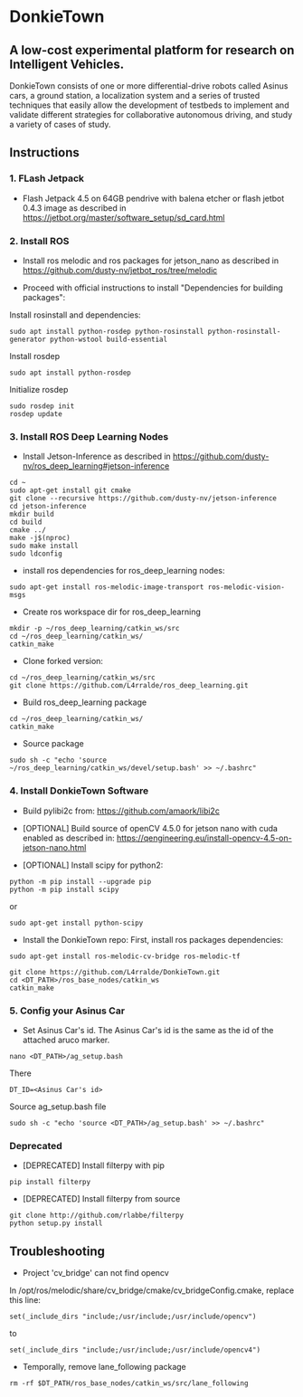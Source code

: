 # DonkieTown
## A low-cost experimental platform for research on Intelligent Vehicles. 

DonkieTown consists of one or more differential-drive robots called Asinus cars, a ground station, a localization system and a series of trusted techniques that easily allow the development of testbeds to implement and validate different strategies for collaborative autonomous driving, and study a variety of cases of study.

## Instructions
### 1. FLash Jetpack
- Flash Jetpack 4.5 on 64GB pendrive with balena etcher or flash jetbot 0.4.3 image as described in https://jetbot.org/master/software_setup/sd_card.html

### 2. Install ROS
- Install ros melodic and ros packages for jetson_nano as described in https://github.com/dusty-nv/jetbot_ros/tree/melodic 

- Proceed with official instructions to install "Dependencies for building packages":

Install rosinstall and dependencies:
```
sudo apt install python-rosdep python-rosinstall python-rosinstall-generator python-wstool build-essential
```
Install rosdep
```
sudo apt install python-rosdep
```
Initialize rosdep
```
sudo rosdep init
rosdep update
```

### 3. Install ROS Deep Learning Nodes
- Install Jetson-Inference as described in https://github.com/dusty-nv/ros_deep_learning#jetson-inference

```
cd ~
sudo apt-get install git cmake
git clone --recursive https://github.com/dusty-nv/jetson-inference
cd jetson-inference
mkdir build
cd build
cmake ../
make -j$(nproc)
sudo make install
sudo ldconfig
```
- install ros dependencies for ros_deep_learning nodes:
```
sudo apt-get install ros-melodic-image-transport ros-melodic-vision-msgs
```
- Create ros workspace dir for ros_deep_learning
```
mkdir -p ~/ros_deep_learning/catkin_ws/src
cd ~/ros_deep_learning/catkin_ws/
catkin_make
```
- Clone forked version:
```
cd ~/ros_deep_learning/catkin_ws/src
git clone https://github.com/L4rralde/ros_deep_learning.git
```
- Build ros_deep_learning package
```
cd ~/ros_deep_learning/catkin_ws/
catkin_make
```
- Source package
```
sudo sh -c "echo 'source ~/ros_deep_learning/catkin_ws/devel/setup.bash' >> ~/.bashrc"
```

### 4. Install DonkieTown Software
- Build pylibi2c from: https://github.com/amaork/libi2c

- [OPTIONAL] Build source of openCV 4.5.0 for jetson nano with cuda enabled as described in: https://qengineering.eu/install-opencv-4.5-on-jetson-nano.html

- [OPTIONAL] Install scipy for python2:
```
python -m pip install --upgrade pip
python -m pip install scipy
```
or 
```
sudo apt-get install python-scipy
```

- Install the DonkieTown repo:
First, install ros packages dependencies:
```
sudo apt-get install ros-melodic-cv-bridge ros-melodic-tf
```

```
git clone https://github.com/L4rralde/DonkieTown.git
cd <DT_PATH>/ros_base_nodes/catkin_ws
catkin_make
```

### 5. Config your Asinus Car
- Set Asinus Car's id. 
The Asinus Car's id is the same as the id of the attached aruco marker. 
```
nano <DT_PATH>/ag_setup.bash
```
There
```
DT_ID=<Asinus Car's id>
```
Source ag_setup.bash file
```
sudo sh -c "echo 'source <DT_PATH>/ag_setup.bash' >> ~/.bashrc"
```

### Deprecated
- [DEPRECATED] Install filterpy with pip
```
pip install filterpy
```
- [DEPRECATED] Install filterpy from source
```
git clone http://github.com/rlabbe/filterpy
python setup.py install
```

## Troubleshooting
- Project 'cv_bridge' can not find opencv

In /opt/ros/melodic/share/cv_bridge/cmake/cv_bridgeConfig.cmake, replace this line:
```
set(_include_dirs "include;/usr/include;/usr/include/opencv")
```
to
```
set(_include_dirs "include;/usr/include;/usr/include/opencv4")
```

- Temporally, remove lane_following package
```
rm -rf $DT_PATH/ros_base_nodes/catkin_ws/src/lane_following
```